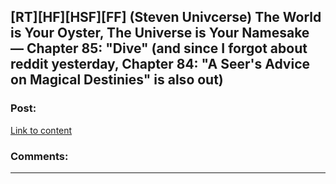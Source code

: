 ## [RT][HF][HSF][FF] (Steven Univcerse) The World is Your Oyster, The Universe is Your Namesake — Chapter 85: "Dive" (and since I forgot about reddit yesterday, Chapter 84: "A Seer's Advice on Magical Destinies" is also out)

### Post:

[Link to content](http://archiveofourown.org/works/3808279/chapters/12495230)

### Comments:

---

